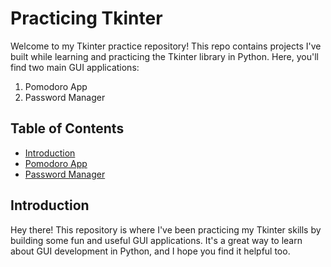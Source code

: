 # Practicing Tkinter

Welcome to my Tkinter practice repository! This repo contains projects I've built while learning and practicing the Tkinter library in Python. Here, you'll find two main GUI applications:

1. Pomodoro App
2. Password Manager

## Table of Contents

- [Introduction](#introduction)
- [Pomodoro App](#pomodoro-app)
- [Password Manager](#password-manager)

## Introduction

Hey there! This repository is where I've been practicing my Tkinter skills by building some fun and useful GUI applications. It's a great way to learn about GUI development in Python, and I hope you find it helpful too.
